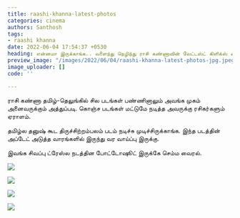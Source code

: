 ```yaml
---
title: raashi-khanna-latest-photos
categories: cinema
authors: Santhosh
tags:
- raashi khanna
date: 2022-06-04 17:54:37 +0530
heading: என்னமா இருக்காங்க.. வளைந்து நெழிந்து ராசி கண்ணாவின் லேட்டஸ்ட் கிளிக்ஸ் வைரல்..!
preview_image: "/images/2022/06/04/raashi-khanna-latest-photos-jpg.jpeg"
image_uploader: []
code: ''

---
```


ராசி கண்ணா தமிழ்-தெலுங்கில் சில படங்கள் பண்ணினாலும் அவங்க முகம் அனைவருக்கும் அத்துப்படி. கொஞ்ச படங்கள் மட்டுமே நடித்த அவருக்கு ரசிகர்களும் ஏராளம்.

தமிழ்ல தனுஷ் கூட திருச்சிற்றம்பலம் படம் நடிச்சு முடிச்சிருக்காங்க. இந்த படத்தின் அப்டேட் அடுத்த வாரங்களில் இருந்து வர வாய்ப்பு இருக்கு.

இவங்க சிவப்பு ட்ரேஸ்ல நடத்தின போட்டோஷூட் இருக்கே செம்ம வைரல்.

![](/images/2022/06/04/raashi-khanna-1-jpg.jpeg)

![](/images/2022/06/04/raashi-khanna-4-jpg.jpeg)

![](/images/2022/06/04/raashi-khanna-3-jpg.jpeg)

![](/images/2022/06/04/raashi-khanna-2-jpg.jpeg)
